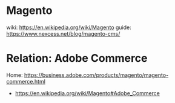 # Magento
wiki: https://en.wikipedia.org/wiki/Magento guide: https://www.nexcess.net/blog/magento-cms/

# Relation: Adobe Commerce
Home: https://business.adobe.com/products/magento/magento-commerce.html
- https://en.wikipedia.org/wiki/Magento#Adobe_Commerce
